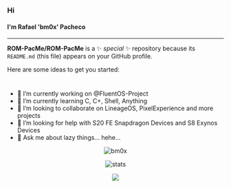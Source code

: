 ### Hi 
#### I'm Rafael 'bm0x' Pacheco
---
**ROM-PacMe/ROM-PacMe** is a ✨ _special_ ✨ repository because its `README.md` (this file) appears on your GitHub profile.

Here are some ideas to get you started:

#
- 🔭 I’m currently working on @FluentOS-Project
- 🌱 I’m currently learning C, C+, Shell, Anything
- 👯 I’m looking to collaborate on LineageOS, PixelExperience and more projects
- 🤔 I’m looking for help with S20 FE Snapdragon Devices and S8 Exynos Devices
- 💬 Ask me about lazy things... hehe...

<p align="center"> <img src="https://komarev.com/ghpvc/?username=sparxfusion&style=flat-square" alt="bm0x" /> </p>
<p align="center"> <img src="https://github-readme-stats.vercel.app/api?username=bm0x&bg_color=30,e96443,904e95&title_color=fff&text_color=fff" alt="stats"/><br></p>
<p align="center"> <img src="https://github-readme-streak-stats.herokuapp.com/?user=bm0x&theme=dark"/></p>
